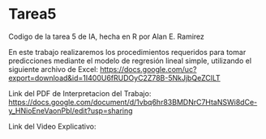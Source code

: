 # Tarea5
Codigo de la tarea 5 de IA, hecha en R por Alan E. Ramirez

En este trabajo realizaremos los procedimientos requeridos para tomar predicciones mediante el modelo de regresión lineal simple, utilizando el siguiente archivo de Excel:
https://docs.google.com/uc?export=download&id=1I400U6fRUDOyC2Z78B-5NkJjbQeZClLT

Link del PDF de Interpretacion del Trabajo: https://docs.google.com/document/d/1vbq6hr83BMDNrC7HtaNSWi8dCe-y_HNioEneVaonPbI/edit?usp=sharing

Link del Video Explicativo:
